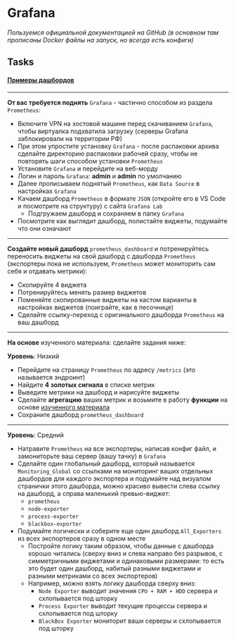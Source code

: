 # Grafana
_Пользуемся официальной документацией на GitHub (в основном там прописаны Docker файлы на запуск, но всегда есть конфиги)_
## Tasks

#### [Примеры дашбордов](https://play.grafana.org/dashboards)
---
**От вас требуется поднять** `Grafana` - частично способом из раздела `Prometheus`:
 - Включите VPN на хостовой машине перед скачиванием `Grafana`, чтобы виртуалка подхватила загрузку (серверы Grafana заблокировали на территории РФ)
 - При этом упростите установку `Grafana` - после распаковки архива сделайте директорию распаковки рабочей сразу, чтобы не повторять шаги способом установки `Prometheus`
 - Установите `Grafana` и перейдите на веб-морду
 - Логин и пароль `Grafana`: **admin** и **admin** по умолчанию 
 - Далее прописываем поднятый `Prometheus`, как `Data Source` в настройках `Grafana`
 - Качаем дашборд `Prometheus` в формате `JSON` (откройте его в VS Code и посмотрите на структуру) с сайта `Grafana Lab`
   - Подгружаем дашборд и сохраняем в папку `Grafana`
 - Посмотрите как выглядит дашборд, полистайте виджеты, подумайте что они означают
---
**Создайте новый дашборд** `prometheus_dashboard` и потренируйтесь переносить виджеты на свой дашборд с дашборда `Prometheus` (экспортеры пока не используем, `Prometheus` может мониторить сам себя и отдавать метрики):
   - Скопируйте 4 виджета
   - Потренируйтесь менять размер виджетов
   - Поменяйте скопированные виджеты на кастом варианты в настройках виджетов (поиграйте, как в песочнице)
   - Сделайте ссылку-переход с оригинального дашборда `Prometheus` на ваш дашборд
---
**На основе** изученного материала: сделайте задания ниже:
  
**Уровень**: Низкий
   - Перейдите на страницу `Prometheus` по адресу `/metrics` (это называется эндроинт)
   - Найдите **4 золотых сигнала** в списке метрик
   - Выведите метрики на дашборд и нарисуйте виджеты
   - Сделайте **агрегацию** ваших метрик и возьмите в работу **функции** на основе [изученного материала](https://github.com/lamjob1993/linux-monitoring/blob/main/prometheus/README.md "Как работает Prometheus и для чего он нужен")
   - Сохраните дашборд `prometheus_dashboard`
---
**Уровень**: Средний
   - Натравите `Prometheus` на все экспортеры, написав конфиг файл, и замониторьте ваш сервер (вашу тачку) в `Grafana`
   - Сделайте один глобальный дашборд, который называется `Monitoring_Global` со ссылками на мониторинг ваших отдельных дашбордов для каждого экспортера и подумайте над визуалом странички этого дашборда, можно красиво вывести слева ссылку на дашборд, а справа маленький превью-виджет:
     - `prometheus`
     - `node-exporter`
     - `process-exporter`
     - `blackbox-exporter`
   - Подумайте логически и соберите еще один дашборд `All_Exporters` из всех экспортеров сразу в одном месте
     - Постройте логику таким образом, чтобы данные с дашборда хорошо читались (сверху вниз и слева направо без разрывов, с симметричными виджетами и одинаковыми размерами: то есть это будет один дашборд, набитый разными виджетами и разными метриками со всех экспортеров)
     - Например, можно взять логику дашборда сверху вниз:
       - `Node Exporter` выводит значения `CPU + RAM + HDD` сервера и схлопывается под шторку
       - `Process Exporter` выводит текущие процессы сервера и схлопывается под шторку
       - `BlackBox Exporter` мониторит ваши серверы и схлопывается под шторку
